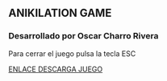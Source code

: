 ## ANIKILATION GAME

### Desarrollado por Oscar Charro Rivera

Para cerrar el juego pulsa la tecla ESC

[ENLACE DESCARGA JUEGO](https://github.com/oschariv/AnikilationGame/releases/tag/1.0.0_20170615)
